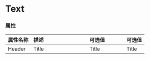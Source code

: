 # Text

<div class="preview">

</div>

<!-- start -->

### 属性

|属性名称|描述<div style="width:160px;"></div>|可选值<div style="width:100px;"></div>|可选值<div style="width:40px;"></div>|
|:----|:---------|:-----|:----|
|Header|Title|Title|Title|

<!-- end -->

<script>
  var previews = document.querySelectorAll('.preview')
  for (var i = 0; i < previews.length; i++) {
    new Vue({
      el: previews[i]
    })
  }
</script>